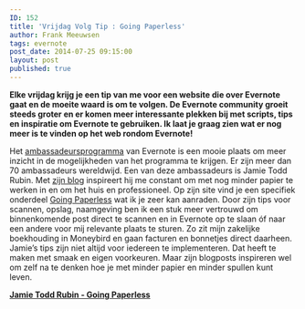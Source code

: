 ```yaml
---
ID: 152
title: 'Vrijdag Volg Tip : Going Paperless'
author: Frank Meeuwsen
tags: evernote
post_date: 2014-07-25 09:15:00
layout: post
published: true
---
```

<strong>Elke vrijdag krijg je een tip van me voor een website die over Evernote gaat en de moeite waard is om te volgen. De Evernote community groeit steeds groter en er komen meer interessante plekken bij met scripts, tips en inspiratie om Evernote te gebruiken. Ik laat je graag zien wat er nog meer is te vinden op het web rondom Evernote!</strong>

<!--more-->

Het <a href="http://evernote.com/community/">ambassadeursprogramma</a> van Evernote is een mooie plaats om meer inzicht in de mogelijkheden van het programma te krijgen. Er zijn meer dan 70 ambassadeurs wereldwijd. Een van deze ambassadeurs is Jamie Todd Rubin. Met <a href="http://www.jamierubin.net/">zijn blog</a> inspireert hij me constant om met nog minder papier te werken in en om het huis en professioneel. Op zijn site vind je een specifiek onderdeel <a href="http://www.jamierubin.net/going-paperless/">Going Paperless</a> wat ik je zeer kan aanraden. Door zijn tips voor scannen, opslag, naamgeving ben ik een stuk meer vertrouwd om binnenkomende post direct te scannen en in Evernote op te slaan óf naar een andere voor mij relevante plaats te sturen. Zo zit mijn zakelijke boekhouding in Moneybird en gaan facturen en bonnetjes direct daarheen.
Jamie’s tips zijn niet altijd voor iedereen te implementeren. Dat heeft te maken met smaak en eigen voorkeuren. Maar zijn blogposts inspireren wel om zelf na te denken hoe je met minder papier en minder spullen kunt leven.

<strong><a href="http://www.jamierubin.net/going-paperless/">Jamie Todd Rubin - Going Paperless</a></strong>

&nbsp;
